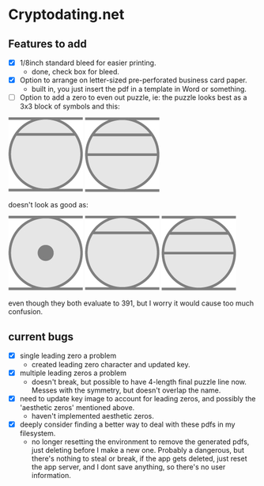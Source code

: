 # Cryptodating.net

## Features to add

- [x] 1/8inch standard bleed for easier printing.
  * done, check box for bleed.
- [x] Option to arrange on letter-sized pre-perforated business card paper.
  * built in, you just insert the pdf in a template in Word or something.
- [ ] Option to add a zero to even out puzzle, ie: the puzzle looks best as a 3x3 block of symbols and this:

![15](public/imgs/pdfimgs/15.jpg) ![16](/public/imgs/pdfimgs/16.jpg)

doesn't look as good as:

![0](public/imgs/pdfimgs/0.jpg) ![15](public/imgs/pdfimgs/15.jpg) ![16](public/imgs/pdfimgs/16.jpg)

even though they both evaluate to 391, but I worry it would cause too much confusion.


## current bugs

- [x] single leading zero a problem
  * created leading zero character and updated key.
- [x] multiple leading zeros a problem
  * doesn't break, but possible to have 4-length final puzzle line now. Messes with the symmetry, but doesn't overlap the name.
- [x] need to update key image to account for leading zeros, and possibly the 'aesthetic zeros' mentioned above.
  * haven't implemented aesthetic zeros.
- [x] deeply consider finding a better way to deal with these pdfs in my filesystem.
  * no longer resetting the environment to remove the generated pdfs, just deleting before I make a new one. Probably a dangerous,
but there's nothing to steal or break, if the app gets deleted, just reset the app server, and I dont save anything,
so there's no user information.